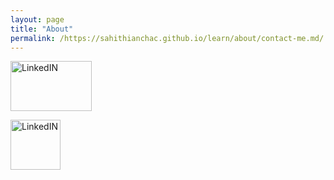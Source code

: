 ```yaml
---
layout: page
title: "About"
permalink: /https://sahithianchac.github.io/learn/about/contact-me.md/
---
```


<html> </html>

[<img src = "https://github.com/sahithianchac/learn/blob/main/docs/about/linkedin.jpg" alt="LinkedIN" width="130" height="80">](https://www.linkedin.com/in/sahithiancha/)

[<img src = "https://github.com/sahithianchac/learn/blob/main/docs/about/GitHub-Mark.png" alt="LinkedIN" width="80" height="80">](https://sahithianchac.github.io/learn/)
